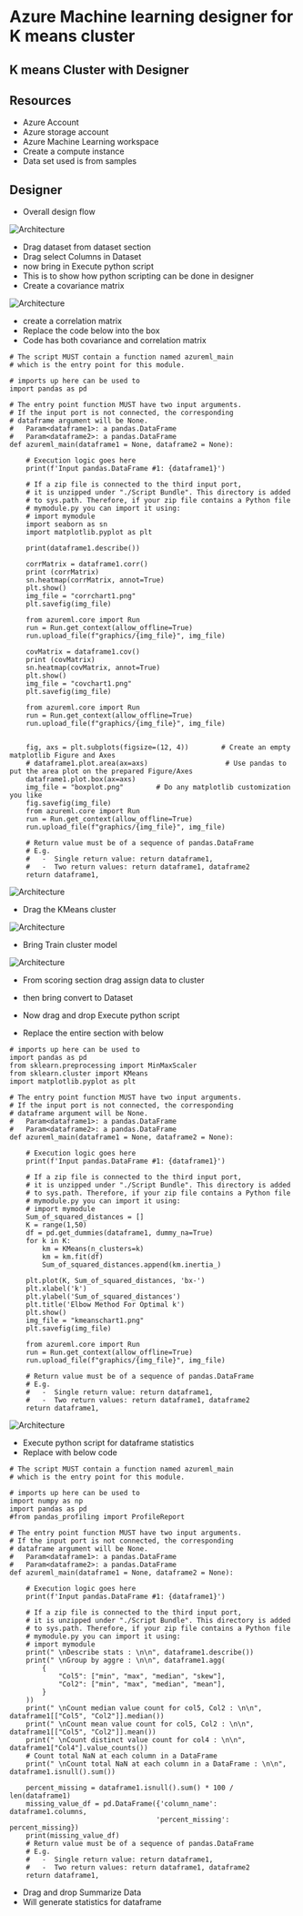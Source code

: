 # Azure Machine learning designer for K means cluster

## K means Cluster with Designer

## Resources

- Azure Account
- Azure storage account
- Azure Machine Learning workspace
- Create a compute instance
- Data set used is from samples

## Designer

- Overall design flow

![Architecture](https://github.com/balakreshnan/Samples2022/blob/main/AzureML/images/designer1.jpg "Architecture")

- Drag dataset from dataset section
- Drag select Columns in Dataset
- now bring in Execute python script
- This is to show how python scripting can be done in designer
- Create a covariance matrix

![Architecture](https://github.com/balakreshnan/Samples2022/blob/main/AzureML/images/designer3.jpg "Architecture")

- create a correlation matrix
- Replace the code below into the box
- Code has both covariance and correlation matrix

```
# The script MUST contain a function named azureml_main
# which is the entry point for this module.

# imports up here can be used to
import pandas as pd

# The entry point function MUST have two input arguments.
# If the input port is not connected, the corresponding
# dataframe argument will be None.
#   Param<dataframe1>: a pandas.DataFrame
#   Param<dataframe2>: a pandas.DataFrame
def azureml_main(dataframe1 = None, dataframe2 = None):

    # Execution logic goes here
    print(f'Input pandas.DataFrame #1: {dataframe1}')

    # If a zip file is connected to the third input port,
    # it is unzipped under "./Script Bundle". This directory is added
    # to sys.path. Therefore, if your zip file contains a Python file
    # mymodule.py you can import it using:
    # import mymodule
    import seaborn as sn
    import matplotlib.pyplot as plt

    print(dataframe1.describe())

    corrMatrix = dataframe1.corr()
    print (corrMatrix)
    sn.heatmap(corrMatrix, annot=True)
    plt.show()
    img_file = "corrchart1.png"
    plt.savefig(img_file)

    from azureml.core import Run
    run = Run.get_context(allow_offline=True)
    run.upload_file(f"graphics/{img_file}", img_file)

    covMatrix = dataframe1.cov()
    print (covMatrix)
    sn.heatmap(covMatrix, annot=True)
    plt.show()
    img_file = "covchart1.png"
    plt.savefig(img_file)

    from azureml.core import Run
    run = Run.get_context(allow_offline=True)
    run.upload_file(f"graphics/{img_file}", img_file)
    
    
    fig, axs = plt.subplots(figsize=(12, 4))        # Create an empty matplotlib Figure and Axes
    # dataframe1.plot.area(ax=axs)                   # Use pandas to put the area plot on the prepared Figure/Axes
    dataframe1.plot.box(ax=axs)  
    img_file = "boxplot.png"        # Do any matplotlib customization you like
    fig.savefig(img_file) 
    from azureml.core import Run
    run = Run.get_context(allow_offline=True)
    run.upload_file(f"graphics/{img_file}", img_file)

    # Return value must be of a sequence of pandas.DataFrame
    # E.g.
    #   -  Single return value: return dataframe1,
    #   -  Two return values: return dataframe1, dataframe2
    return dataframe1,

```

![Architecture](https://github.com/balakreshnan/Samples2022/blob/main/AzureML/images/designer2.jpg "Architecture")

- Drag the KMeans cluster

![Architecture](https://github.com/balakreshnan/Samples2022/blob/main/AzureML/images/designer5.jpg "Architecture")

- Bring Train cluster model

![Architecture](https://github.com/balakreshnan/Samples2022/blob/main/AzureML/images/designer6.jpg "Architecture")

- From scoring section drag assign data to cluster
- then bring convert to Dataset

- Now drag and drop Execute python script
- Replace the entire section with below

```
# imports up here can be used to
import pandas as pd
from sklearn.preprocessing import MinMaxScaler
from sklearn.cluster import KMeans
import matplotlib.pyplot as plt

# The entry point function MUST have two input arguments.
# If the input port is not connected, the corresponding
# dataframe argument will be None.
#   Param<dataframe1>: a pandas.DataFrame
#   Param<dataframe2>: a pandas.DataFrame
def azureml_main(dataframe1 = None, dataframe2 = None):

    # Execution logic goes here
    print(f'Input pandas.DataFrame #1: {dataframe1}')

    # If a zip file is connected to the third input port,
    # it is unzipped under "./Script Bundle". This directory is added
    # to sys.path. Therefore, if your zip file contains a Python file
    # mymodule.py you can import it using:
    # import mymodule
    Sum_of_squared_distances = []
    K = range(1,50)
    df = pd.get_dummies(dataframe1, dummy_na=True)
    for k in K:
        km = KMeans(n_clusters=k)
        km = km.fit(df)
        Sum_of_squared_distances.append(km.inertia_)
    
    plt.plot(K, Sum_of_squared_distances, 'bx-')
    plt.xlabel('k')
    plt.ylabel('Sum_of_squared_distances')
    plt.title('Elbow Method For Optimal k')
    plt.show()
    img_file = "kmeanschart1.png"
    plt.savefig(img_file)

    from azureml.core import Run
    run = Run.get_context(allow_offline=True)
    run.upload_file(f"graphics/{img_file}", img_file)

    # Return value must be of a sequence of pandas.DataFrame
    # E.g.
    #   -  Single return value: return dataframe1,
    #   -  Two return values: return dataframe1, dataframe2
    return dataframe1,
```

![Architecture](https://github.com/balakreshnan/Samples2022/blob/main/AzureML/images/designer4.jpg "Architecture")

- Execute python script for dataframe statistics
- Replace with below code

```
# The script MUST contain a function named azureml_main
# which is the entry point for this module.

# imports up here can be used to
import numpy as np
import pandas as pd
#from pandas_profiling import ProfileReport

# The entry point function MUST have two input arguments.
# If the input port is not connected, the corresponding
# dataframe argument will be None.
#   Param<dataframe1>: a pandas.DataFrame
#   Param<dataframe2>: a pandas.DataFrame
def azureml_main(dataframe1 = None, dataframe2 = None):

    # Execution logic goes here
    print(f'Input pandas.DataFrame #1: {dataframe1}')

    # If a zip file is connected to the third input port,
    # it is unzipped under "./Script Bundle". This directory is added
    # to sys.path. Therefore, if your zip file contains a Python file
    # mymodule.py you can import it using:
    # import mymodule
    print(" \nDescribe stats : \n\n", dataframe1.describe())
    print(" \nGroup by aggre : \n\n", dataframe1.agg(
        {
            "Col5": ["min", "max", "median", "skew"],
            "Col2": ["min", "max", "median", "mean"],
        }
    ))
    print(" \nCount median value count for col5, Col2 : \n\n", dataframe1[["Col5", "Col2"]].median())
    print(" \nCount mean value count for col5, Col2 : \n\n", dataframe1[["Col5", "Col2"]].mean())
    print(" \nCount distinct value count for col4 : \n\n", dataframe1["Col4"].value_counts())
    # Count total NaN at each column in a DataFrame
    print(" \nCount total NaN at each column in a DataFrame : \n\n", dataframe1.isnull().sum())

    percent_missing = dataframe1.isnull().sum() * 100 / len(dataframe1)
    missing_value_df = pd.DataFrame({'column_name': dataframe1.columns,
                                    'percent_missing': percent_missing})
    print(missing_value_df)
    # Return value must be of a sequence of pandas.DataFrame
    # E.g.
    #   -  Single return value: return dataframe1,
    #   -  Two return values: return dataframe1, dataframe2
    return dataframe1,
```

- Drag and drop Summarize Data
- Will generate statistics for dataframe